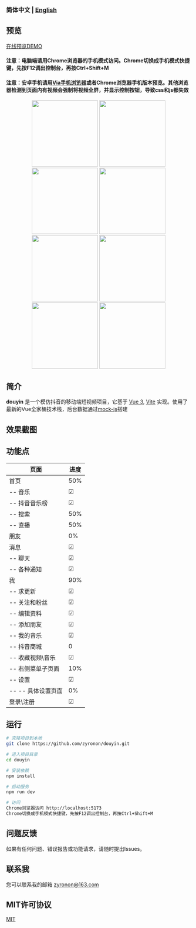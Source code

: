 ### 简体中文 | [English](README-en-US.md)

## 预览

[在线预览DEMO](http://www.ttentau.top/dy)

#### 注意：电脑端请用Chrome浏览器的手机模式访问。Chrome切换成手机模式快捷键，先按F12调出控制台，再按Ctrl+Shift+M

#### 注意：安卓手机请用[Via手机浏览器](https://viayoo.com/zh-cn/)或者Chrome浏览器手机版本预览。其他浏览器检测到页面内有视频会强制将视频全屏，并显示控制按钮，导致css和js都失效

<div style="text-align:center">
<img width="180px"    src='http://www.ttentau.top/dy/imgs/0.png' />
<img width="180px"   src='http://www.ttentau.top/dy/imgs/1.png' />
<img width="180px"   src='http://www.ttentau.top/dy/imgs/6.png' />
<img width="180px"    src='http://www.ttentau.top/dy/imgs/3.png' />
<img width="180px"    src='http://www.ttentau.top/dy/imgs/2.png' />
<img width="180px"   src='http://www.ttentau.top/dy/imgs/8.png' />
<img width="180px"    src='http://www.ttentau.top/dy/imgs/9.png' />
<img width="180px"    src='http://www.ttentau.top/dy/imgs/11.png' />
</div>

## 简介

**douyin** 是一个模仿抖音的移动端短视频项目，它基于 [Vue 3](https://v3.cn.vuejs.org/),
[Vite](https://cn.vitejs.dev/)
实现。使用了最新的Vue全家桶技术栈，后台数据通过[mock-js](http://mockjs.com)搭建

## 效果截图

## 功能点

 页面           | 进度      
--------------|---------
 首页           | 50%     
 -- 音乐        | &#9745; 
 -- 抖音音乐榜     | &#9745; 
 -- 搜索        | 50%     
 -- 直播        | 50%     
 朋友           | 0%      
 消息           | &#9745; 
 -- 聊天        | &#9745; 
 -- 各种通知      | &#9745; 
 我            | 90%     
 -- 求更新       | &#9745; 
 -- 关注和粉丝     | &#9745; 
 -- 编辑资料      | &#9745; 
 -- 添加朋友      | &#9745; 
 -- 我的音乐      | &#9745; 
 -- 抖音商城      | 0       
 -- 收藏视频\音乐   | &#9745; 
 -- 右侧菜单子页面   | 10%     
 -- 设置        | &#9745; 
 -- -- 具体设置页面 | 0%      
 登录\注册        | &#9745; 

## 运行

```bash
# 克隆项目到本地
git clone https://github.com/zyronon/douyin.git

# 进入项目目录
cd douyin

# 安装依赖
npm install

# 启动服务
npm run dev

# 访问
Chrome浏览器访问 http://localhost:5173
Chrome切换成手机模式快捷键，先按F12调出控制台，再按Ctrl+Shift+M

```

## 问题反馈

如果有任何问题、错误报告或功能请求，请随时提出Issues。

## 联系我

您可以联系我的邮箱 <a href="mailto:zyronon@163.com">zyronon@163.com</a>

## MIT许可协议

[MIT](LICENSE) 
